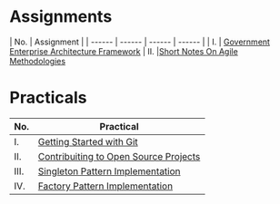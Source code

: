 
# Assignments
| No. | Assignment |
| ------ | ------ | ------ | ------ |
| I. |  [Government Enterprise Architecture Framework]
| II. |[Short Notes On Agile Methodologies]

[Government Enterprise Architecture Framework]: https://github.com/aashisregmee/AashishRegmi-EAD/blob/main/Assignments/Assignment%20I.pdf
[Short Notes On Agile Methodologies]: https://github.com/aashisregmee/AashishRegmi-EAD/blob/main/Assignments/Assignment%20II.pdf

# Practicals
| No. | Practical |
| ------ | ------ |
| I. |  [Getting Started with Git] |
| II. |[Contribuiting to Open Source Projects] |
| III. |[Singleton Pattern Implementation] |
| IV. |[Factory Pattern Implementation] |

[Getting Started with Git]: https://github.com/aashisregmee/AashishRegmi-EAD/tree/main/Praticals/Lab1
[Contribuiting to Open Source Projects]: https://github.com/aashisregmee/AashishRegmi-EAD/tree/main/Praticals/Lab2
[Singleton Pattern Implementation]: https://github.com/aashisregmee/AashishRegmi-EAD/tree/main/Praticals/Lab3
[Factory Pattern Implementation]: https://github.com/aashisregmee/AashishRegmi-EAD/tree/main/Praticals/Lab4
